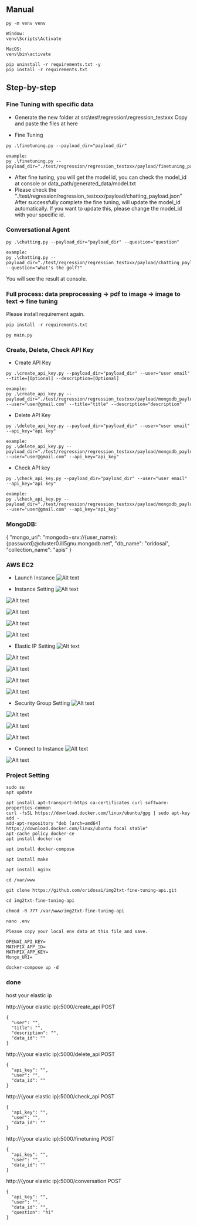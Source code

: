## Manual

```
py -m venv venv

Window:
venv\Scripts\Activate

MacOS:
venv\bin\activate

pip uninstall -r requirements.txt -y
pip install -r requirements.txt

```

## Step-by-step

### Fine Tuning with specific data
- Generate the new folder at src\test\regression\regression_testxxx
Copy and paste the files at here

- Fine Tuning
```
py .\finetuning.py --payload_dir="payload_dir" 

example: 
py .\finetuning.py --payload_dir="./test/regression/regression_testxxx/payload/finetuning_payload.json"  
```

- After fine tuning, you will get the model id, you can check the model_id at console or data_path/generated_data/model.txt
- Please check the "./test/regression/regression_testxxx/payload/chatting_payload.json"
After successfully complete the fine tuning, will update the model_id automatically.
If you want to update this, please change the model_id with your specific id.

### Conversational Agent
```
py .\chatting.py --payload_dir="payload_dir" --question="question"

example: 
py .\chatting.py --payload_dir="./test/regression/regression_testxxx/payload/chatting_payload.json" --question="what's the golf?"
```

You will see the result at console.


### Full process: data preprocessing -> pdf to image -> image to text -> fine tuning
Please install requirement again.

```
pip install -r requirements.txt

py main.py
```

### Create, Delete, Check API Key
- Create API Key
```
py .\create_api_key.py --payload_dir="payload_dir" --user="user email" --title=[Optional] --description=[Optional]

example:
py .\create_api_key.py --payload_dir="./test/regression/regression_testxxx/payload/mongodb_payload.json" --user="user@gmail.com" --title="title" --description="description"
```

- Delete API Key
```
py .\delete_api_key.py --payload_dir="payload_dir" --user="user email" --api_key="api key"

example:
py .\delete_api_key.py --payload_dir="./test/regression/regression_testxxx/payload/mongodb_payload.json" --user="user@gmail.com" --api_key="api_key"
```

- Check API key
```
py .\check_api_key.py --payload_dir="payload_dir" --user="user email" --api_key="api key"

example:
py .\check_api_key.py --payload_dir="./test/regression/regression_testxxx/payload/mongodb_payload.json" --user="user@gmail.com" --api_key="api_key"
```

### MongoDB:
{
    "mongo_uri": "mongodb+srv://{user_name}:{password}@cluster0.ill5gnu.mongodb.net",
    "db_name": "oridosai",
    "collection_name": "apis"
}

### AWS EC2

- Launch Instance
![Alt text](./images/image.png)

- Instance Setting
![Alt text](./images/image-1.png)

![Alt text](./images/image-2.png)

![Alt text](./images/image-3.png)

![Alt text](./images/image-4.png)

![Alt text](./images/image-5.png)

- Elastic IP Setting
![Alt text](./images/image-7.png)

![Alt text](./images/image-8.png)

![Alt text](./images/image-9.png)

![Alt text](./images/image-10.png)

![Alt text](./images/image-11.png)

- Security Group Setting
![Alt text](./images/image-12.png)

![Alt text](./images/image-13.png)

![Alt text](./images/image-14.png)

![Alt text](./images/image-15.png)

- Connect to Instance
![Alt text](./images/image-16.png)

![Alt text](./images/image-17.png)

### Project Setting
```
sudo su
apt update

apt install apt-transport-https ca-certificates curl software-properties-common
curl -fsSL https://download.docker.com/linux/ubuntu/gpg | sudo apt-key add -
add-apt-repository "deb [arch=amd64] https://download.docker.com/linux/ubuntu focal stable"
apt-cache policy docker-ce
apt install docker-ce

apt install docker-compose

apt install make

apt install nginx

cd /var/www

git clone https://github.com/oridosai/img2txt-fine-tuning-api.git

cd img2txt-fine-tuning-api

chmod -R 777 /var/www/img2txt-fine-tuning-api

nano .env

Please copy your local env data at this file and save.

OPENAI_API_KEY=
MATHPIX_APP_ID=
MATHPIX_APP_KEY=
Mongo_URI=

docker-compose up -d
```

### done 
host your elastic ip 

http://{your elastic ip}:5000/create_api 
POST
```
{
  "user": "",
  "title": "",
  "description": "",
  "data_id": ""
}
```

http://{your elastic ip}:5000/delete_api 
POST
```
{
  "api_key": "",
  "user": "",
  "data_id": ""
}
```

http://{your elastic ip}:5000/check_api 
POST
```
{
  "api_key": "",
  "user": "",
  "data_id": ""
}
```

http://{your elastic ip}:5000/finetuning 
POST
```
{
  "api_key": "",
  "user": "",
  "data_id": ""
}
```

http://{your elastic ip}:5000/conversation 
POST
```
{
  "api_key": "",
  "user": "",
  "data_id": "",
  "question": "hi"
}
```
